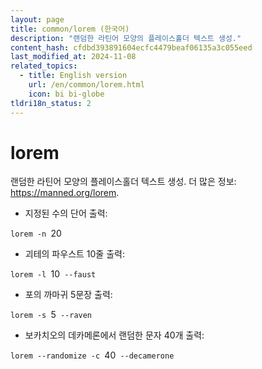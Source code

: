 ```yaml
---
layout: page
title: common/lorem (한국어)
description: "랜덤한 라틴어 모양의 플레이스홀더 텍스트 생성."
content_hash: cfdbd393891604ecfc4479beaf06135a3c055eed
last_modified_at: 2024-11-08
related_topics:
  - title: English version
    url: /en/common/lorem.html
    icon: bi bi-globe
tldri18n_status: 2
---
```

# lorem

랜덤한 라틴어 모양의 플레이스홀더 텍스트 생성.
더 많은 정보: <https://manned.org/lorem>.

- 지정된 수의 단어 출력:

`lorem -n `<span class="tldr-var badge badge-pill bg-dark-lm bg-white-dm text-white-lm text-dark-dm font-weight-bold">20</span>

- 괴테의 파우스트 10줄 출력:

`lorem -l `<span class="tldr-var badge badge-pill bg-dark-lm bg-white-dm text-white-lm text-dark-dm font-weight-bold">10</span>` --faust`

- 포의 까마귀 5문장 출력:

`lorem -s `<span class="tldr-var badge badge-pill bg-dark-lm bg-white-dm text-white-lm text-dark-dm font-weight-bold">5</span>` --raven`

- 보카치오의 데카메론에서 랜덤한 문자 40개 출력:

`lorem --randomize -c `<span class="tldr-var badge badge-pill bg-dark-lm bg-white-dm text-white-lm text-dark-dm font-weight-bold">40</span>` --decamerone`
